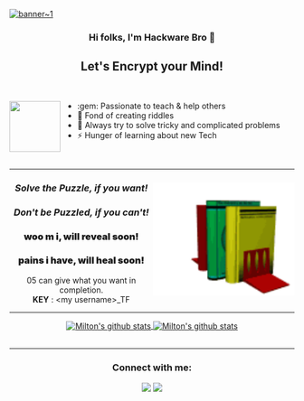 [![banner~1](https://user-images.githubusercontent.com/85396426/126867542-d81e3528-4058-44bc-a074-cf2241e9a236.jpg)](https://www.youtube.com/channel/UCjLXbCSK44Fw5c_6J8mmZtQ?sub_confirmation=1)



<div align="center">
<h3>Hi folks, I'm Hackware Bro 👋</h3>
</div>

<div align="center">
<h2>Let's Encrypt your Mind!</h2>
</div>
<p align="center">
<img alt="" src=https://img.shields.io/github/stars/HackwareBro?affiliations=OWNER%2CCOLLABORATOR />
<img alt="" src=https://komarev.com/ghpvc/?username=HackwareBro />
</p>

<a href='https://github.com/HackwareBro/HackwareBro/blob/main/assets/cs.jpg'><img align="left" style="margin-right:30px" height="90" width="90" src="assets/join.gif"></a> 
<ul>
<li>:gem: Passionate to teach & help others</li>
<li>🌱 Fond of creating riddles</li>
<li>🥅 Always try to solve tricky and complicated problems</li>
<li>⚡ Hunger of learning about new Tech</li>
</ul>
<br>

<hr>
<div align="center">
<a href='https://github.com/HackwareBro/HackwareBro/blob/main/assets/AES'>
<img align="right" height="200" width="250" src="assets/getbooks.gif"> </a>
<i>
<h3>Solve the Puzzle, if you want!</h3>
</div>
<div align="center">
<h3>Don't be Puzzled, if you can't!</h3>
</i>
</div>

<div align="center">

<h3 style="font-weight: 900;">woo m i, will reveal soon!</h3>
<h3 style="font-weight: 900;">pains i have, will heal soon!</h3>
05 can give what you want in completion.<br>
<b>KEY</b> : &lt;my username&gt;_TF
</div>



<hr>
<center>
<a href="https://github.com/HackwareBro">
 <img align="center" src="https://github-readme-stats.vercel.app/api?username=HackwareBro&show_icons=true&theme=dark&line_height=40" alt="Milton's github stats"/>
 <img align="center" src="https://github-readme-stats.vercel.app/api/top-langs/?username=HackwareBro&langs_count=5&theme=dark" alt="Milton's github stats"/>
</a>
 </center>
 <br/>
  
<hr>
<div align = "center">
<h3><b>Connect with me:</b></h3>
</div>

<div align="center">
<a href="https://www.youtube.com/channel/UCjLXbCSK44Fw5c_6J8mmZtQ?sub_confirmation=1"><img src="https://img.shields.io/youtube/channel/subscribers/UCjLXbCSK44Fw5c_6J8mmZtQ?label=Hackware%20Bro&style=social" /></a>
<a href="https://twitter.com/HackwareBro"><img src="https://img.shields.io/twitter/follow/HackwareBro?style=social" /></a>
</div>
